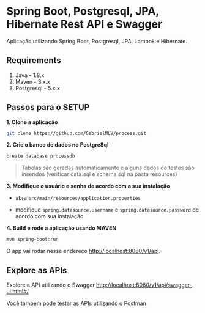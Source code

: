 # Spring Boot, Postgresql, JPA, Hibernate Rest API e Swagger

Aplicação utilizando Spring Boot, Postgresql, JPA, Lombok e Hibernate.

## Requirements

1. Java - 1.8.x
2. Maven - 3.x.x
3. Postgresql - 5.x.x

## Passos para o SETUP

**1. Clone a aplicação**

```bash
git clone https://github.com/GabrielMLV/process.git
```

**2. Crie o banco de dados no PostgreSql**
```bash
create database processdb
```
> Tabelas são geradas automaticamente e alguns dados de testes são inseridos (verificar data.sql e schema.sql na pasta resources)

**3. Modifique o usuário e senha de acordo com a sua instalação**

+ abra `src/main/resources/application.properties`

+ modifique `spring.datasource.username` e `spring.datasource.password` de acordo com sua instalação

**4. Build e rode a aplicação usando MAVEN**

```bash
mvn spring-boot:run
```

O app vai rodar nesse endereço <http://localhost:8080/v1/api>.

## Explore as APIs

Explore a API utilizando o Swagger <http://localhost:8080/v1/api/swagger-ui.html#/>

Você também pode testar as APIs utilizando o Postman
